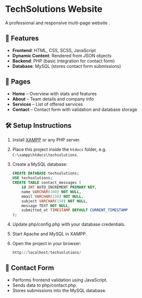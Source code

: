 # TechSolutions Website

A professional and responsive multi-page website .

## 🚀 Features
- **Frontend**: HTML, CSS, SCSS, JavaScript  
- **Dynamic Content**: Rendered from JSON objects  
- **Backend**: PHP (basic integration for contact form)  
- **Database**: MySQL (stores contact form submissions)  

## 📂 Pages
- **Home** – Overview with stats and features  
- **About** – Team details and company info  
- **Services** – List of offered services  
- **Contact** – Contact form with validation and database storage  

## 🛠️ Setup Instructions
1. Install [XAMPP](https://www.apachefriends.org/) or any PHP server.  
2. Place this project inside the `htdocs` folder, e.g. `C:\xampp\htdocs\techsolutions`.  
3. Create a MySQL database:

   ```sql
   CREATE DATABASE techsolutions;
   USE techsolutions;
   CREATE TABLE contact_messages (
       id INT AUTO_INCREMENT PRIMARY KEY,
       name VARCHAR(100) NOT NULL,
       email VARCHAR(150) NOT NULL,
       subject VARCHAR(150) NOT NULL,
       message TEXT NOT NULL,
       submitted_at TIMESTAMP DEFAULT CURRENT_TIMESTAMP
   );
4. Update php/config.php with your database credentials.

5. Start Apache and MySQL in XAMPP.

6. Open the project in your browser:

   ```sql
   http://localhost/techsolutions/

## 📧 Contact Form

- Performs frontend validation using JavaScript.
- Sends data to php/contact.php.
- Stores submissions into the MySQL database.
